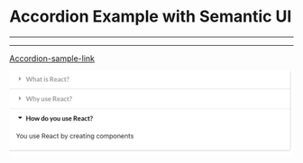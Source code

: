 # Accordion Example with Semantic UI

---

---

[Accordion-sample-link](https://accordion-style-sample.vercel.app/)

![alt text](img/accordion.png)

